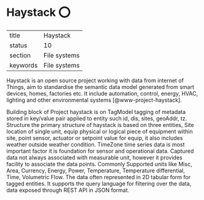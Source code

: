 # Haystack :o:


|          |              |
| -------- | ------------ |
| title    | Haystack     | 
| status   | 10           |
| section  | File systems |
| keywords | File systems |



Haystack is an open source project working with data from internet of
Things, aim to standardise the semantic data model generated from
smart devices, homes, factories etc.  It include automation, control,
energy, HVAC, lighting and other environmental systems
 [@www-project-haystack].
     
Building block of Project haystack is on TagModel tagging of metadata
stored in key/value pair applied to entity such id, dis, sites,
geoAddr, tz. Structure the primary structure of haystack is based on
three entities, Site location of single unit, equip physical or
logical piece of equipment within site, point sensor, actuator or
setpoint value for equip, it also includes weather outside weather
condition. TimeZone time series data is most important factor it is
foundation for sensor and operational data. Captured data not always
associated with measurable unit, however it provides facility to
associate the data points.  Commonly Supported units like Misc, Area,
Currency, Energy, Power, Temperature, Temperature differential, Time,
Volumetric Flow. The data often represented in 2D tabular form for
tagged entities. It supports the query language for filtering over the
data, data exposed through REST API in JSON format.



